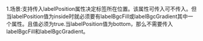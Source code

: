 1.场景:支持传入labelPosition属性决定标签所在位置。该属性可传入可不传入。但当labelPosition值为inside时就必须要有labelBgcFill或labelBgcGradient其中一个属性。且值必须为true.当labelPosition值为bottom，那么不需要传入labelBgcFill和labelBgcGradient。